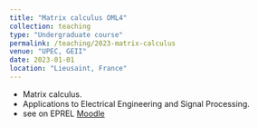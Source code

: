 ```yaml
---
title: "Matrix calculus OML4"
collection: teaching
type: "Undergraduate course"
permalink: /teaching/2023-matrix-calculus
venue: "UPEC, GEII"
date: 2023-01-01
location: "Lieusaint, France"
---
```


* Matrix calculus.
* Applications to Electrical Engineering and Signal Processing.
* see on EPREL [Moodle](https://eprel.u-pec.fr/course/view.php?id=12572)
